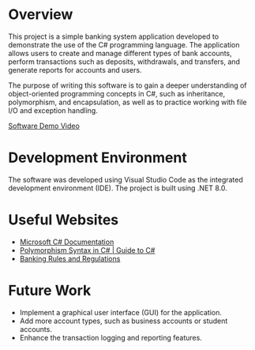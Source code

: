 # Overview

This project is a simple banking system application developed to demonstrate the use of the C# programming language. The application allows users to create and manage different types of bank accounts, perform transactions such as deposits, withdrawals, and transfers, and generate reports for accounts and users.

The purpose of writing this software is to gain a deeper understanding of object-oriented programming concepts in C#, such as inheritance, polymorphism, and encapsulation, as well as to practice working with file I/O and exception handling.

[Software Demo Video](http://youtube.link.goes.here)

# Development Environment

The software was developed using Visual Studio Code as the integrated development environment (IDE). The project is built using .NET 8.0.

# Useful Websites

- [Microsoft C# Documentation](https://docs.microsoft.com/en-us/dotnet/csharp/)
- [Polymorphism Syntax in C# | Guide to C#](https://www.w3schools.com/cs/cs_polymorphism.php)
- [Banking Rules and Regulations](https://www.fdic.gov/consumer-resource-center/2021-12/overdraft-and-account-fees)

# Future Work

- Implement a graphical user interface (GUI) for the application.
- Add more account types, such as business accounts or student accounts.
- Enhance the transaction logging and reporting features.